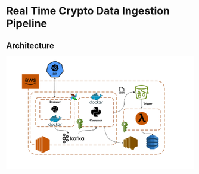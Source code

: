 # Real Time Crypto Data Ingestion Pipeline

## Architecture
![architecture](./crypto_kafka_data_pipeline.png)